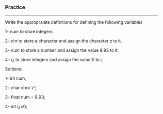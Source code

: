 ### Practice 

-----

Write the appropraiate definitions for defining the following variables


1- num to store integers

2- chr to store a character and assign the character z to it.

3- num to store a number and assign the value 8.93 to it.

4- i,j to store integers and assign the value 0 to j.



Soltions:

1- int num;

2- char chr='z';

3- float num = 8.93;

4- int i,j=0; 
